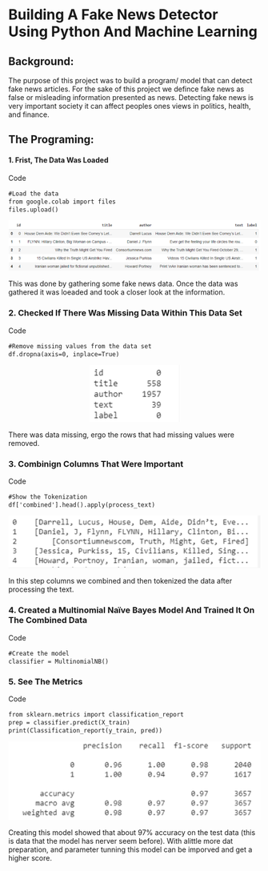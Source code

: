 # Building A Fake News Detector Using Python And Machine Learning
## Background:
The purpose of this project was to build a program/ model that can detect fake news articles. For the sake of this project we defince fake news as false or misleading information presented as news. 
Detecting fake news is very important society it can affect peoples ones views in politics, health, and finance. 

## The Programing:

#### 1. Frist, The Data Was Loaded
Code

```
#Load the data
from google.colab import files
files.upload()
```
<p align="center">
  <img src="https://github.com/marjose2/Martinez_Porfolio/blob/main/Data%20Science/Fake%20News%20Detector/images/table1.PNG" />
</p>

This was done by gathering some fake news data. Once the data was gathered it was loeaded and took a closer look at the information.

### 2. Checked If There Was Missing Data Within This Data Set
Code

```
#Remove missing values from the data set
df.dropna(axis=0, inplace=True)
```

<p align="center">
  <img src="https://github.com/marjose2/Martinez_Porfolio/blob/main/Data%20Science/Fake%20News%20Detector/images/table2.PNG" />
</p>
There was data missing, ergo the rows that had missing values were removed. 

### 3. Combinign Columns That Were Important 
Code

```
#Show the Tokenization
df['combined'].head().apply(process_text)
```

<p align="center">
  <img src="https://github.com/marjose2/Martinez_Porfolio/blob/main/Data%20Science/Fake%20News%20Detector/images/figure1.PNG" />
</p>
In this step columns we combined and then tokenized the data after processing the text. 

### 4. Created a Multinomial Naïve Bayes Model And Trained It On The Combined Data
Code
```
#Create the model
classifier = MultinomialNB()
```

### 5. See The Metrics
Code
```
from sklearn.metrics import classification_report
prep = classifier.predict(X_train)
print(Classification_report(y_train, pred))
```
<p align="center">
  <img src="https://github.com/marjose2/Martinez_Porfolio/blob/main/Data%20Science/Fake%20News%20Detector/images/table3.PNG" />
</p>


Creating this model showed that about 97% accuracy on the test data (this is data that the model has nerver seem before). With alittle more dat preparation, and parameter tunning this model can be imporved and get a higher score.




